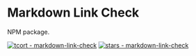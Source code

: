 # Markdown Link Check

NPM package.

[![tcort - markdown-link-check](https://img.shields.io/static/v1?label=tcort&message=markdown-link-check&color=blue&logo=github)](https://github.com/tcort/markdown-link-check)
[![stars - markdown-link-check](https://img.shields.io/github/stars/tcort/markdown-link-check?style=social)](https://github.com/tcort/markdown-link-check)
